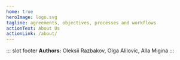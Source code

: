 ```yaml
---
home: true
heroImage: logo.svg
tagline: agreements, objectives, processes and workflows
actionText: About Us
actionLink: /about/
---
```


::: slot footer
**Authors:** Oleksii Razbakov, Olga Alilovic, Alla Migina
:::
